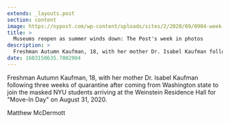 ```yaml
--- 
extends: _layouts.post 
section: content 
image: https://nypost.com/wp-content/uploads/sites/2/2020/09/0904-week-review-1.jpg?quality=90&strip=all&w=1200 
title: > 
  Museums reopen as summer winds down: The Post's week in photos 
description: > 
  Freshman Autumn Kaufman, 18, with her mother Dr. Isabel Kaufman following three weeks of quarantine after coming from Washington state to join the masked NYU students arriving at the Weinstein Residence Hall for "Move-In Day" on August 31, 2020.Matthew McDermott 
date: 1603150635.7002904 
--- 
```

<div><p>Freshman Autumn Kaufman, 18, with her mother Dr. Isabel Kaufman following three weeks of quarantine after coming from Washington state to join the masked NYU students arriving at the Weinstein Residence Hall for "Move-In Day" on August 31, 2020.</p><p class="credit">Matthew McDermott</p>
											</div>